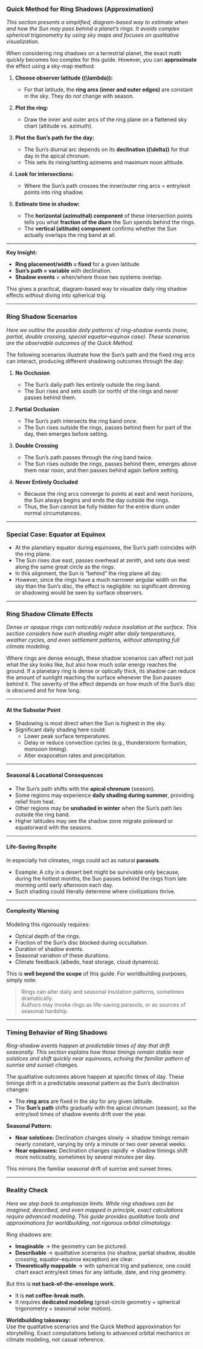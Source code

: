 

### **Quick Method for Ring Shadows (Approximation)**  

*This section presents a simplified, diagram-based way to estimate when and how the Sun may pass behind a planet’s rings. It avoids complex spherical trigonometry by using sky maps and focuses on qualitative visualization.*  

When considering ring shadows on a terrestrial planet, the exact math quickly becomes too complex for this guide. However, you can **approximate** the effect using a sky-map method:  

1. **Choose observer latitude (\(\lambda\)):**  
   - For that latitude, the **ring arcs (inner and outer edges)** are constant in the sky. They do *not* change with season.  

2. **Plot the ring:**  
   - Draw the inner and outer arcs of the ring plane on a flattened sky chart (altitude vs. azimuth).  

3. **Plot the Sun’s path for the day:**  
   - The Sun’s diurnal arc depends on its **declination (\(\delta\))** for that day in the apical chronum.  
   - This sets its rising/setting azimems and maximum noon altitude.  

4. **Look for intersections:**  
   - Where the Sun’s path crosses the inner/outer ring arcs = entry/exit points into ring shadow.  

5. **Estimate time in shadow:**  
   - The **horizontal (azimuthal) component** of these intersection points tells you what **fraction of the diurn** the Sun spends behind the rings.  
   - The **vertical (altitude) component** confirms whether the Sun actually overlaps the ring band at all.  

---

**Key Insight:**  
- **Ring placement/width = fixed** for a given latitude.  
- **Sun’s path = variable** with declination.  
- **Shadow events** = when/where those two systems overlap.  

This gives a practical, diagram-based way to visualize daily ring shadow effects *without* diving into spherical trig.  

---

### **Ring Shadow Scenarios**

*Here we outline the possible daily patterns of ring-shadow events (none, partial, double crossing, special equator–equinox case). These scenarios are the observable outcomes of the Quick Method.*  

The following scenarios illustrate how the Sun’s path and the fixed ring arcs can interact, producing different shadowing outcomes through the day:  

1. **No Occlusion**  
   - The Sun’s daily path lies entirely outside the ring band.  
   - The Sun rises and sets south (or north) of the rings and never passes behind them.  

2. **Partial Occlusion**  
   - The Sun’s path intersects the ring band once.  
   - The Sun rises outside the rings, passes behind them for part of the day, then emerges before setting.  

3. **Double Crossing**  
   - The Sun’s path passes through the ring band twice.  
   - The Sun rises outside the rings, passes behind them, emerges above them near noon, and then passes behind again before setting.  

4. **Never Entirely Occluded**  
   - Because the ring arcs converge to points at east and west horizons, the Sun always begins and ends the day outside the rings.  
   - Thus, the Sun cannot be fully hidden for the entire diurn under normal circumstances.  

---

### **Special Case: Equator at Equinox**

- At the planetary equator during equinoxes, the Sun’s path coincides with the ring plane.  
- The Sun rises due east, passes overhead at zenith, and sets due west along the same great circle as the rings.  
- In this alignment, the Sun is “behind” the ring plane all day.  
- However, since the rings have a much narrower angular width on the sky than the Sun’s disc, the effect is negligible: no significant dimming or shadowing would be seen by surface observers.  

---

### **Ring Shadow Climate Effects**

*Dense or opaque rings can noticeably reduce insolation at the surface. This section considers how such shading might alter daily temperatures, weather cycles, and even settlement patterns, without attempting full climate modeling.*  

Where rings are dense enough, these shadow scenarios can affect not just what the sky looks like, but also how much solar energy reaches the ground. If a planetary ring is dense or optically thick, its shadow can reduce the amount of sunlight reaching the surface whenever the Sun passes behind it. The severity of the effect depends on how much of the Sun’s disc is obscured and for how long.

---

#### **At the Subsolar Point**
- Shadowing is most direct when the Sun is highest in the sky.  
- Significant daily shading here could:  
  - Lower peak surface temperatures.  
  - Delay or reduce convection cycles (e.g., thunderstorm formation, monsoon timing).  
  - Alter evaporation rates and precipitation.  

---

#### **Seasonal & Locational Consequences**
- The Sun’s path shifts with the **apical chronum** (season).  
- Some regions may experience **daily shading during summer**, providing relief from heat.  
- Other regions may be **unshaded in winter** when the Sun’s path lies outside the ring band.  
- Higher latitudes may see the shadow zone migrate poleward or equatorward with the seasons.  

---

#### **Life-Saving Respite**
In especially hot climates, rings could act as natural **parasols**.  
- Example: A city in a desert belt might be survivable only because, during the hottest months, the Sun passes behind the rings from late morning until early afternoon each day.  
- Such shading could literally determine where civilizations thrive.  

---

#### **Complexity Warning**
Modeling this rigorously requires:  
- Optical depth of the rings.  
- Fraction of the Sun’s disc blocked during occultation.  
- Duration of shadow events.  
- Seasonal variation of these durations.  
- Climate feedback (albedo, heat storage, cloud dynamics).  

This is **well beyond the scope** of this guide. For worldbuilding purposes, simply note:  

> Rings can alter daily and seasonal insolation patterns, sometimes dramatically.  
> Authors may invoke rings as life-saving parasols, or as sources of seasonal hardship.  

---

### **Timing Behavior of Ring Shadows**

*Ring-shadow events happen at predictable times of day that drift seasonally. This section explains how those timings remain stable near solstices and shift quickly near equinoxes, echoing the familiar pattern of sunrise and sunset changes.*  

The qualitative outcomes above happen at specific times of day. These timings drift in a predictable seasonal pattern as the Sun’s declination changes:  

- The **ring arcs** are fixed in the sky for any given latitude.  
- The **Sun’s path** shifts gradually with the apical chronum (season), so the entry/exit times of shadow events drift over the year.  

**Seasonal Pattern:**  
- **Near solstices:** Declination changes slowly → shadow timings remain nearly constant, varying by only a minute or two over several weeks.  
- **Near equinoxes:** Declination changes rapidly → shadow timings shift more noticeably, sometimes by several minutes per day.  

This mirrors the familiar seasonal drift of sunrise and sunset times.  

---

### **Reality Check**

*Here we step back to emphasize limits. While ring shadows can be imagined, described, and even mapped in principle, exact calculations require advanced modeling. This guide provides qualitative tools and approximations for worldbuilding, not rigorous orbital climatology.*  

Ring shadows are:  
- **Imaginable** → the geometry can be pictured.  
- **Describable** → qualitative scenarios (no shadow, partial shadow, double crossing, equator–equinox exception) are clear.  
- **Theoretically mappable** → with spherical trig and patience, one could chart exact entry/exit times for any latitude, date, and ring geometry.  

But this is **not back-of-the-envelope work.**  
- It is **not coffee-break math.**  
- It requires **dedicated modeling** (great-circle geometry + spherical trigonometry + seasonal solar motion).  

**Worldbuilding takeaway:**  
Use the qualitative scenarios and the Quick Method approximation for storytelling. Exact computations belong to advanced orbital mechanics or climate modeling, not casual reference.  
